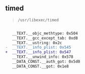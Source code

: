 ## timed

> `/usr/libexec/timed`

```diff

   __TEXT.__objc_methtype: 0x504
   __TEXT.__gcc_except_tab: 0xd8
   __TEXT.__ustring: 0x2c
-  __TEXT.__info_plist: 0x545
+  __TEXT.__info_plist: 0x547
   __TEXT.__unwind_info: 0x578
   __DATA_CONST.__auth_got: 0x5d0
   __DATA_CONST.__got: 0x1e8

```
